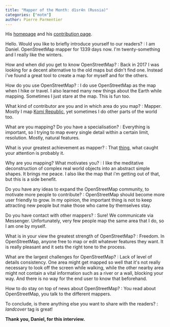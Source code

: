 ```yaml
---
title: "Mapper of the Month: d1sr4n (Russia)"
categories: ["motm"]
author: Pierre Parmentier
---
```


His [homepage](https://www.openstreetmap.org/user/d1sr4n) and his [contribution page](https://hdyc.neis-one.org/?d1sr4n).

Hello. Would you like to briefly introduce yourself to our readers?
: I am Daniel. OpenStreetMap mapper for 1339 days now. I'm twenty-something and I really like the winters.

How and when did you get to know OpenStreetMap?
: Back in 2017 I was looking for a decent alternative to the old maps but didn't find one. Instead i've found a great tool to create a map for myself and for the others.

How do you use OpenStreetMap?
: I do use OpenStreetMap as the map when I hike or travel. I also learned many new things about the Earth while mapping. Sometimes I just stare at the map. This is fun too.

What kind of contributor are you and in which area do you map?
: Mapper. Mostly I map [Komi Republic](https://en.wikipedia.org/wiki/Komi_Republic), yet sometimes I do other parts of the world too.

What are you mapping? Do you have a specialisation?
: Everything is important, so I trying to map every single detail within a certain limit, resolution. Mostly, natural features.

What is your greatest achievement as mapper?
: That [thing](https://hdyc.neis-one.org/?d1sr4n), what caught your attention is probably it.

Why are you mapping? What motivates you?
: I like the meditative deconstruction of complex real world objects into an abstract simple shapes. It brings me peace. I also like the map that i'm getting out of that, but this is a side benefit.

Do you have any ideas to expand the OpenStreetMap community, to motivate more people to contribute?
: OpenStreetMap should become more user friendly to grow. In my opinion, the important thing is not to keep attracting new people but make those who came by themselves stay.

Do you have contact with other mappers?
: Sure! We communicate via Messenger. Unfortunately, very few people map the same area that I do, so I am one by myself.

What is in your view the greatest strength of OpenStreetMap?
: Freedom. In OpenStreetMap, anyone free to map or edit whatever features they want. It is really pleasant and it sets the right tone to the process.

What are the largest challenges for OpenStreetMap?
: Lack of level of details consistency. One area might get mapped so well that it's not really necessary to look off the screen while walking, while the other nearby area might not contain a vital information such as a river or a wall, blocking your way. And there is no way for the end user to know that beforehand.

How to do stay on top of news about OpenStreetMap?
: You read about OpenStreetMap, you talk to the different mappers.

To conclude, is there anything else you want to share with the readers?
: _landcover_ tag is great!

**Thank you, Daniel, for this interview.**
